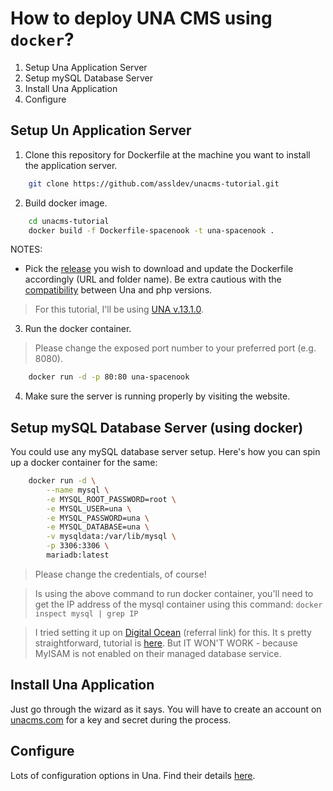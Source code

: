 # How to deploy UNA CMS using `docker`?
1. Setup Una Application Server
2. Setup mySQL Database Server
3. Install Una Application
4. Configure

## Setup Un Application Server
1. Clone this repository for Dockerfile at the machine you want to install the application server.
```sh
    git clone https://github.com/assldev/unacms-tutorial.git
```

2. Build docker image.
```sh
    cd unacms-tutorial
    docker build -f Dockerfile-spacenook -t una-spacenook .
```

NOTES:
- Pick the [release](https://github.com/unacms/una/releases) you wish to download and update the Dockerfile accordingly (URL and folder name). Be extra cautious with the [compatibility](https://unacms.com/wiki/Requirements#php-version) between Una and php versions.
> For this tutorial, I'll be using [UNA v.13.1.0](https://github.com/unacms/una/releases/tag/13.1.0).

3. Run the docker container.
> Please change the exposed port number to your preferred port (e.g. 8080).
```sh
    docker run -d -p 80:80 una-spacenook
```

4. Make sure the server is running properly by visiting the website.

## Setup mySQL Database Server (using docker)
You could use any mySQL database server setup. Here's how you can spin up a docker container for the same:
```sh
    docker run -d \
        --name mysql \
        -e MYSQL_ROOT_PASSWORD=root \
        -e MYSQL_USER=una \
        -e MYSQL_PASSWORD=una \
        -e MYSQL_DATABASE=una \
        -v mysqldata:/var/lib/mysql \
        -p 3306:3306 \
        mariadb:latest
```
> Please change the credentials, of course!

> Is using the above command to run docker container, you'll need to get the IP address of the mysql container using this command: 
` docker inspect mysql | grep IP `

> I tried setting it up on [Digital Ocean](https://m.do.co/c/e0a32d405649) (referral link) for this. It s pretty straightforward, tutorial is [here](https://docs.digitalocean.com/products/databases/mysql/how-to/). But IT WON'T WORK - because MyISAM is not enabled on their managed database service.

## Install Una Application
Just go through the wizard as it says. You will have to create an account on [unacms.com](unacms.com) for a key and secret during the process.

## Configure
Lots of configuration options in Una. Find their details [here](https://unacms.com/wiki/Studio).
